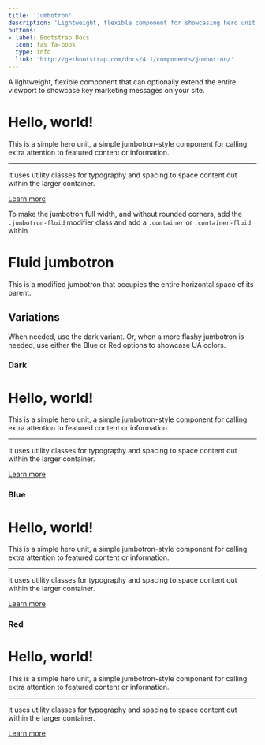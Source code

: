 ```yaml
---
title: 'Jumbotron'
description: 'Lightweight, flexible component for showcasing hero unit style content.'
buttons: 
- label: Bootstrap Docs
  icon: fas fa-book   
  type: info   
  link: 'http://getbootstrap.com/docs/4.1/components/jumbotron/'
---
```


A lightweight, flexible component that can optionally extend the entire viewport to showcase key marketing messages on your site.

<example>
    <div class="jumbotron">
        <h1 class="display-4">Hello, world!</h1>
        <p class="lead">This is a simple hero unit, a simple jumbotron-style component for calling extra attention to featured content or information.</p>
        <hr class="my-4">
        <p>It uses utility classes for typography and spacing to space content out within the larger container.</p>
        <a class="btn btn-primary btn-lg" href="#" role="button">Learn more</a>
    </div>
</example>

To make the jumbotron full width, and without rounded corners, add the `.jumbotron-fluid` modifier class and add a `.container` or `.container-fluid` within.

<example>
    <div class="jumbotron jumbotron-fluid">
        <div class="container">
            <h1 class="display-4">Fluid jumbotron</h1>
            <p class="lead">This is a modified jumbotron that occupies the entire horizontal space of its parent.</p>
        </div>
    </div>
</example>

## Variations

When needed, use the dark variant. Or, when a more flashy jumbotron is needed, use either the Blue or Red options to showcase UA colors.

### Dark

<example>
    <div class="jumbotron jumbotron-dark">
        <h1 class="display-4">Hello, world!</h1>
        <p class="lead">This is a simple hero unit, a simple jumbotron-style component for calling extra attention to featured content or information.</p>
        <hr class="my-4">
        <p>It uses utility classes for typography and spacing to space content out within the larger container.</p>
        <a class="btn btn-primary btn-lg" href="#" role="button">Learn more</a>
    </div>
</example>

### Blue

<example>
    <div class="jumbotron jumbotron-blue">
        <h1 class="display-4">Hello, world!</h1>
        <p class="lead">This is a simple hero unit, a simple jumbotron-style component for calling extra attention to featured content or information.</p>
        <hr class="my-4">
        <p>It uses utility classes for typography and spacing to space content out within the larger container.</p>
        <a class="btn btn-accent btn-lg" href="#" role="button">Learn more</a>
    </div>
</example>

### Red

<example>
    <div class="jumbotron jumbotron-red">
        <h1 class="display-4">Hello, world!</h1>
        <p class="lead">This is a simple hero unit, a simple jumbotron-style component for calling extra attention to featured content or information.</p>
        <hr class="my-4">
        <p>It uses utility classes for typography and spacing to space content out within the larger container.</p>
        <a class="btn btn-primary btn-lg" href="#" role="button">Learn more</a>
    </div>
</example>
